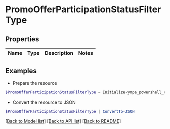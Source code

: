 # PromoOfferParticipationStatusFilterType
## Properties

Name | Type | Description | Notes
------------ | ------------- | ------------- | -------------

## Examples

- Prepare the resource
```powershell
$PromoOfferParticipationStatusFilterType = Initialize-ympa_powershell_clientPromoOfferParticipationStatusFilterType 
```

- Convert the resource to JSON
```powershell
$PromoOfferParticipationStatusFilterType | ConvertTo-JSON
```

[[Back to Model list]](../README.md#documentation-for-models) [[Back to API list]](../README.md#documentation-for-api-endpoints) [[Back to README]](../README.md)

